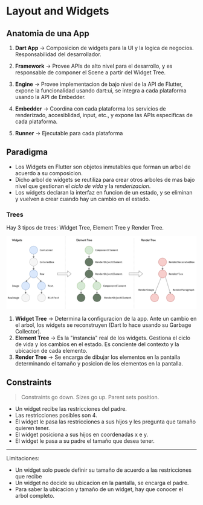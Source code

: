# Layout and Widgets

## Anatomia de una App

1. **Dart App** &rarr; Composicion de widgets para la UI y la logica de negocios. Responsabilidad del desarrollador.

2. **Framework** &rarr; Provee APIs de alto nivel para el desarrollo, y es responsable de componer el Scene a partir del Widget Tree.

3. **Engine** &rarr; Provee implementacion de bajo nivel de la API de Flutter, expone la funcionalidad usando dart:ui, se integra a cada plataforma usando la API de Embedder.

4. **Embedder** &rarr; Coordina con cada plataforma los servicios de renderizado, accesiblidad, input, etc., y expone las APIs especificas de cada plataforma.

5. **Runner** &rarr; Ejecutable para cada plataforma

## Paradigma

- Los Widgets en Flutter son objetos inmutables que forman un arbol de acuerdo a su composicion.
- Dicho arbol de widgets se reutiliza para crear otros arboles de mas bajo nivel que gestionan el _ciclo de vida_ y la _renderizacion_.
- Los widgets declaran la interfaz en funcion de un estado, y se eliminan y vuelven a crear cuando hay un cambio en el estado.

### Trees
Hay 3 tipos de trees: Widget Tree, Element Tree y Render Tree.

![Widget Trees](./widget_trees.png "Widget Trees")

1. **Widget Tree** &rarr; Determina la configuracion de la app. Ante un cambio en el arbol, los widgets se reconstruyen (Dart lo hace usando su Garbage Collector).
2. **Element Tree** &rarr; Es la "instancia" real de los widgets. Gestiona el ciclo de vida y los cambios en el estado. Es conciente del contexto y la ubicacion de cada elemento.
3. **Render Tree** &rarr; Se encarga de dibujar los elementos en la pantalla determinando el tamaño y posicion de los elementos en la pantalla.

## Constraints

>Constraints go down. Sizes go up. Parent sets position.

- Un widget recibe las restricciones del padre.
- Las restricciones posibles son 4.
- El widget le pasa las restricciones a sus hijos y les pregunta que tamaño quieren tener.
- El widget posiciona a sus hijos en coordenadas x e y.
- El widget le pasa a su padre el tamaño que desea tener.

---

Limitaciones:
- Un widget solo puede definir su tamaño de acuerdo a las restricciones que recibe
- Un widget no decide su ubicacion en la pantalla, se encarga el padre.
- Para saber la ubicacion y tamaño de un widget, hay que conocer el arbol completo.

